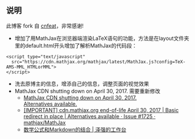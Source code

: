 ## 说明

此博客 fork 自 [cnfeat](https://github.com/cnfeat/cnfeat.github.io)，非常感谢!
* 增加了用MathJax在浏览器端渲染LaTeX语句的功能，方法是在layout文件夹里的default.html开头增加了解析MathJax的代码段：
```
<script type="text/javascript"
  src="https://cdn.mathjax.org/mathjax/latest/MathJax.js?config=TeX-AMS-MML_HTMLorMML">
</script>
```
* 洗去原博主的信息，增添自己的信息，调整页面的视觉效果
* MathJax CDN shutting down on April 30, 2017. 需要重新修改
  * [MathJax CDN shutting down on April 30, 2017. <br> Alternatives available.](https://www.mathjax.org/cdn-shutting-down/)
  * [[IMPORTANT] cdn.mathjax.org end-of-life April 30, 2017 | Basic redirect in place | Alternatives available · Issue #1725 · mathjax/MathJax](https://github.com/mathjax/MathJax/issues/1725)
  * [数学公式和Markdown的结合 | 泽强的工作台](http://www.huangzeqiang.tech/2017/05/%E6%95%B0%E5%AD%A6%E5%85%AC%E5%BC%8F%E5%92%8CMarkdown%E7%9A%84%E7%BB%93%E5%90%88/)
